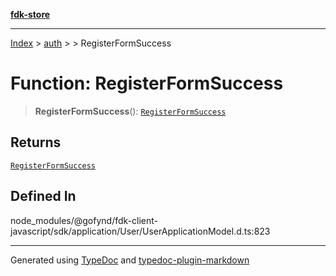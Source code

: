 [**fdk-store**](../../../README.md)
***

[Index](../../../API.md) > [auth](../../README.md) > [<internal>](../README.md) > RegisterFormSuccess

# Function: RegisterFormSuccess

> **RegisterFormSuccess**(): [`RegisterFormSuccess`](../type-aliases/type-alias.RegisterFormSuccess.md)

## Returns

[`RegisterFormSuccess`](../type-aliases/type-alias.RegisterFormSuccess.md)

## Defined In

node\_modules/@gofynd/fdk-client-javascript/sdk/application/User/UserApplicationModel.d.ts:823

***
Generated using [TypeDoc](https://typedoc.org/) and [typedoc-plugin-markdown](https://www.npmjs.com/package/typedoc-plugin-markdown)
